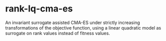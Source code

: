 # rank-lq-cma-es
An invariant surrogate assisted CMA-ES under strictly increasing transformations of the objective function, using a linear quadratic model as surrogate on rank values instead of fitness values.
